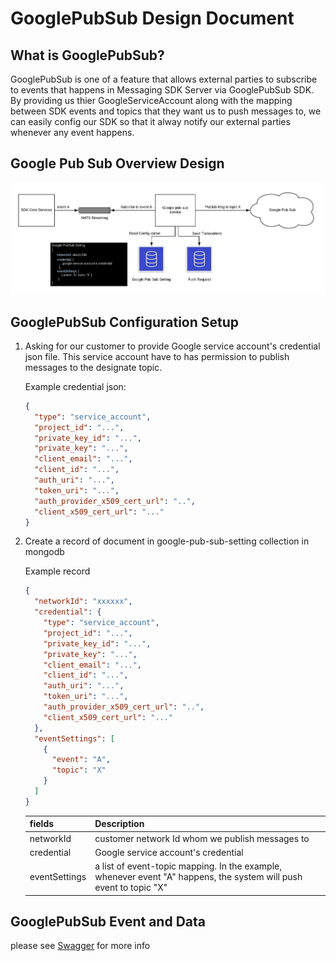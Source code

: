 # GooglePubSub Design Document

## What is GooglePubSub?

GooglePubSub is one of a feature that allows external parties to subscribe to events that happens in Messaging SDK Server via GooglePubSub SDK. By providing us thier GoogleServiceAccount along with the mapping between SDK events and topics that they want us to push messages to, we can easily config our SDK so that it alway notify our external parties whenever any event happens.

## Google Pub Sub Overview Design

![](overview.jpeg)

## GooglePubSub Configuration Setup

1. Asking for our customer to provide Google service account's credential json file. This service account have to has permission to publish messages to the designate topic.

   Example credential json:

   ```json
   {
     "type": "service_account",
     "project_id": "...",
     "private_key_id": "...",
     "private_key": "...",
     "client_email": "...",
     "client_id": "...",
     "auth_uri": "...",
     "token_uri": "...",
     "auth_provider_x509_cert_url": "..",
     "client_x509_cert_url": "..."
   }
   ```

2. Create a record of document in google-pub-sub-setting collection in mongodb

   Example record

   ```json
   {
     "networkId": "xxxxxx",
     "credential": {
       "type": "service_account",
       "project_id": "...",
       "private_key_id": "...",
       "private_key": "...",
       "client_email": "...",
       "client_id": "...",
       "auth_uri": "...",
       "token_uri": "...",
       "auth_provider_x509_cert_url": "..",
       "client_x509_cert_url": "..."
     },
     "eventSettings": [
       {
         "event": "A",
         "topic": "X"
       }
     ]
   }
   ```

   | fields        | Description                                                                                                        |
   | ------------- | ------------------------------------------------------------------------------------------------------------------ |
   | networkId     | customer network Id whom we publish messages to                                                                    |
   | credential    | Google service account's credential                                                                                |
   | eventSettings | a list of event-topic mapping. In the example, whenever event "A" happens, the system will push event to topic "X" |

## GooglePubSub Event and Data

please see [Swagger](https://api.ekomedia.technology/docs/#/GooglePubSub) for more info
